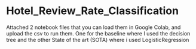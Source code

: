 # Hotel_Review_Rate_Classification
Attached 2 notebook files that you can load them in Google Colab, and upload the csv to run them.
One for the baseline where I used the decision tree and the other State of the art (SOTA) where i used LogisticRegression
